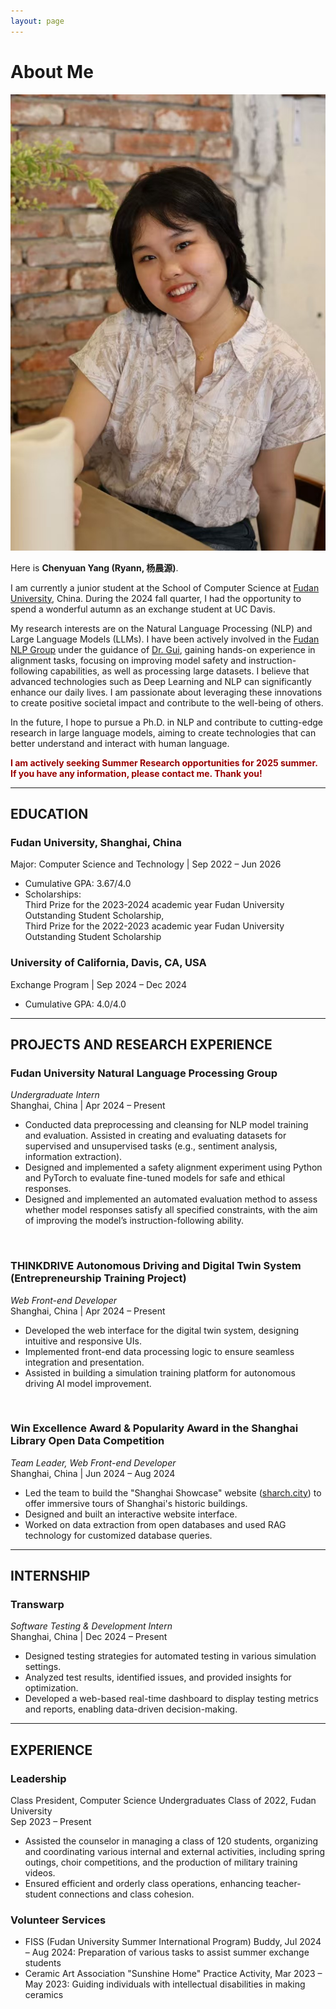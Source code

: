 ```yaml
---
layout: page
---
```


# About Me

<img src="images/ycy.jpg" alt="Personal Image" class="floatpic"/>

Here is **Chenyuan Yang (Ryann, 杨晨源)**.<br>

I am currently a junior student at the School of Computer Science at [Fudan University](https://www.fudan.edu.cn/en/), China. During the 2024 fall quarter, I had the opportunity to spend a wonderful autumn as an exchange student at UC Davis.

My research interests are on the Natural Language Processing (NLP) and Large Language Models (LLMs). I have been actively involved in the [Fudan NLP Group](https://nlp.fudan.edu.cn/nlpen/main.htm) under the guidance of [Dr. Gui](https://guitaowufeng.github.io/), gaining hands-on experience in alignment tasks, focusing on improving model safety and instruction-following capabilities, as well as processing large datasets. I believe that advanced technologies such as Deep Learning and NLP can significantly enhance our daily lives. I am passionate about leveraging these innovations to create positive societal impact and contribute to the well-being of others.

In the future, I hope to pursue a Ph.D. in NLP and contribute to cutting-edge research in large language models, aiming to create technologies that can better understand and interact with human language.

**<font color="#990000">I am actively seeking Summer Research opportunities for 2025 summer. If you have any information, please contact me. Thank you!</font>**

---

## EDUCATION

### Fudan University, Shanghai, China  
Major: Computer Science and Technology | Sep 2022 – Jun 2026  
- Cumulative GPA: 3.67/4.0  
- Scholarships: <br>
  Third Prize for the 2023-2024 academic year Fudan University Outstanding Student Scholarship, <br>
  Third Prize for the 2022-2023 academic year Fudan University Outstanding Student Scholarship  


### University of California, Davis, CA, USA  
Exchange Program | Sep 2024 – Dec 2024  
- Cumulative GPA: 4.0/4.0  

---

## PROJECTS AND RESEARCH EXPERIENCE

### Fudan University Natural Language Processing Group  
*Undergraduate Intern*  
Shanghai, China | Apr 2024 – Present  
- Conducted data preprocessing and cleansing for NLP model training and evaluation. Assisted in creating and evaluating datasets for supervised and unsupervised tasks (e.g., sentiment analysis, information extraction).  
- Designed and implemented a safety alignment experiment using Python and PyTorch to evaluate fine-tuned models for safe and ethical responses.  
- Designed and implemented an automated evaluation method to assess whether model responses satisfy all specified constraints, with the aim of improving the model’s instruction-following ability.  

<br>

### THINKDRIVE Autonomous Driving and Digital Twin System (Entrepreneurship Training Project)  
*Web Front-end Developer*  
Shanghai, China | Apr 2024 – Present  
- Developed the web interface for the digital twin system, designing intuitive and responsive UIs.  
- Implemented front-end data processing logic to ensure seamless integration and presentation.  
- Assisted in building a simulation training platform for autonomous driving AI model improvement.  

<br>

### Win Excellence Award & Popularity Award in the Shanghai Library Open Data Competition  
*Team Leader, Web Front-end Developer*  
Shanghai, China | Jun 2024 – Aug 2024  
- Led the team to build the "Shanghai Showcase" website ([sharch.city](https://www.sharch.city)) to offer immersive tours of Shanghai's historic buildings.  
- Designed and built an interactive website interface.  
- Worked on data extraction from open databases and used RAG technology for customized database queries.  

---

## INTERNSHIP  

### Transwarp

*Software Testing & Development Intern*  
Shanghai, China | Dec 2024 – Present  
- Designed testing strategies for automated testing in various simulation settings.  
- Analyzed test results, identified issues, and provided insights for optimization.  
- Developed a web-based real-time dashboard to display testing metrics and reports, enabling data-driven decision-making.  

---

## EXPERIENCE

### Leadership

Class President, Computer Science Undergraduates Class of 2022, Fudan University  
Sep 2023 – Present  
- Assisted the counselor in managing a class of 120 students, organizing and coordinating various internal and external activities, including spring outings, choir competitions, and the production of military training videos.  
- Ensured efficient and orderly class operations, enhancing teacher-student connections and class cohesion.

### Volunteer Services

- FISS (Fudan University Summer International Program) Buddy, Jul 2024 – Aug 2024: Preparation of various tasks to assist summer exchange students  
- Ceramic Art Association "Sunshine Home" Practice Activity, Mar 2023 – May 2023: Guiding individuals with intellectual disabilities in making ceramics  
